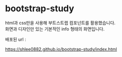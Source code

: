 # bootstrap-study

html과 css만을 사용해 부트스트랩 컴포넌트를 활용했습니다.  
화면과 디자인만 있는 기본적인 info 형태의 화면입니다.  


배포된 url :

https://shlee0882.github.io/bootstrap-study/index.html
